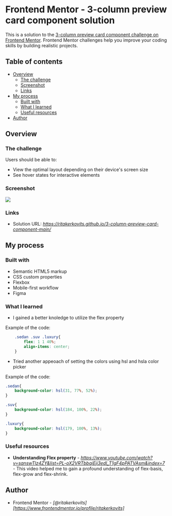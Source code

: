 # Frontend Mentor - 3-column preview card component solution

This is a solution to the [3-column preview card component challenge on Frontend Mentor](https://www.frontendmentor.io/challenges/3column-preview-card-component-pH92eAR2-). Frontend Mentor challenges help you improve your coding skills by building realistic projects. 

## Table of contents

- [Overview](#overview)
  - [The challenge](#the-challenge)
  - [Screenshot](#screenshot)
  - [Links](#links)
- [My process](#my-process)
  - [Built with](#built-with)
  - [What I learned](#what-i-learned)
  - [Useful resources](#useful-resources)
- [Author](#author)




## Overview

### The challenge

Users should be able to:

- View the optimal layout depending on their device's screen size
- See hover states for interactive elements

### Screenshot

![](.solution/screenshot.png)




### Links

- Solution URL: _https://ritakerkovits.github.io/3-column-preview-card-component-main/_

## My process

### Built with

- Semantic HTML5 markup
- CSS custom properties
- Flexbox
- Mobile-first workflow
- Figma 


### What I learned


- I gained a better knoledge to utilize the flex property

Example of the code:
```css
    .sedan .suv .luxury{
        flex: 1 1 40%;
        align-items: center;
    }
```

- Tried another appeoach of setting the colors using hsl and hsla color picker

Example of the code:
```css
.sedan{
    background-color: hsl(31, 77%, 52%);
}

.suv{
    background-color: hsl(184, 100%, 22%);
}

.luxury{
    background-color: hsl(179, 100%, 13%);
}
```


### Useful resources

- **Understanding Flex property** - _https://www.youtube.com/watch?v=sanswTlz4ZY&list=PL-oX2VRTbbqiEji3edl_T1gF4pPATVAsm&index=7_ - This video helped me to gain a profound understanding of flex-basis, flex-grow and flex-shrink.



## Author

- Frontend Mentor - _[@ritakerkovits][https://www.frontendmentor.io/profile/ritakerkovits]_


